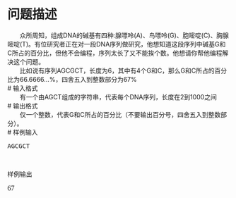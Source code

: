 <div id="pcont1" style="margin-top:20px; display:block;">

# 问题描述

<div class="pdcont">　　众所周知，组成DNA的碱基有四种:腺嘌呤(A)、鸟嘌呤(G)、胞嘧啶(C)、胸腺嘧啶(T)。有位研究者正在对一段DNA序列做研究，他想知道这段序列中碱基G和C所占的百分比，但他不会编程，序列太长了又不能挨个数。他想请你帮他编程解决这个问题。<br/>
　　比如说有序列AGCGCT，长度为6，其中有4个G和C，那么G和C所占的百分比为66.6666…%，四舍五入到整数部分为67%</div>
# 输入格式

<div class="pdcont">　　有一个由AGCT组成的字符串，代表每个DNA序列，长度在2到1000之间</div>
# 输出格式

<div class="pdcont">　　仅一个整数，代表G和C所占的百分比（不要输出百分号，四舍五入到整数部分）。</div>
# 样例输入

<pre class="pddata">AGCGCT</pre>
<p></p>
<br/><p></p><p class="subtitle">样例输出</p><p class="probcontent">
</p><p><font face="Times New Roman" size="3"></font></p><pre><font face="Times New Roman" size="3">67</font></pre>
<p></p>
<br/>



</div>